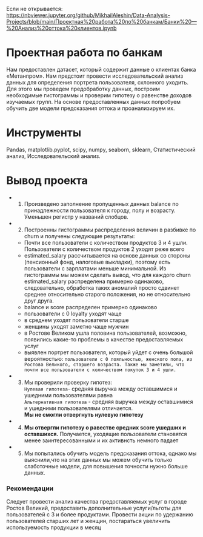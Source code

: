 Если не открывается: https://nbviewer.jupyter.org/github/MikhailAleshin/Data-Analysis-Projects/blob/main/Проектная%20работа%20по%20банкам/Банки%20—%20Анализ%20оттока%20клиентов.ipynb
# Проектная работа по банкам
Нам предоставлен датасет, который содержит данные о клиентах банка «Метанпром». Нам предстоит провести исследовательский анализ данных для определения портрета пользователя, склонного уходить. Для этого мы проведем предобработку данных, построим необходимые гистограммы и проверим гипотезу о равенстве доходов изучаемых групп. На основе предоставленных данных попробуем обучить две модели предсказания оттока и проанализируем их.
# Инструменты
Pandas, matplotlib.pyplot, scipy, numpy, seaborn, sklearn, Статистический анализ, Исследовательский анализ.

# Вывод проекта
- 1. Произведено заполнение пропущенных данных balance по принадлежности пользователя к городу, полу и возрасту. Уменьшен регистр у названий слобцов.
- 2. Построенны гистограммы распределения величин в разбивке по churn и получены следующие результаты:
    - Почти все пользователи с количеством продуктов 3 и 4 ушли. Пользователи с количеством продуктов 2 уходят реже всего
    - estimated_salary рассчитывается на основе данных со стороны (пенсионный фонд, налоговые выкладки), поэтому есть пользователи с зарплатами меньше минимальной. Из гистограммы мы можем сделать вывод, что для каждого churn estimated_salary распределена примерно одинаково, следовательно, обработка таких аномалий просто сдвинет среднее относительно старого положения, но не относительно друг друга.
    - balance и score распределен примерно одинаково
    - пользователи с 0 loyalty уходят чаще
    - в среднем уходят пользователи старше
    - женщины уходят заметно чаще мужчин
    - в Ростове Великом ушла половина пользователей, возможно, появились какие-то проблемы в качестве предоставляемых услуг 
    - выявлен портрет пользователя, который уйдет с очень большой вероятностью: `пользователи с 0 лояльностью, женского пола, из Ростова Великого, старшего возраста. Также мы заметили, что почти все пользователи с количеством покупок 3 и 4 ушли.`
- 3. Мы проверили проверку гипотез:   
`Нулевая гипотеза`- средняя выручка между оставшимися и ушедними пользователями равна    
`Альтернативная гипотеза` - средняя выручка между оставшимися и ушедними пользователями отличается.  
__Мы не смогли отвергнуть нулевую гипотезу__
- 4. __Мы отвергли гипотезу о равестве средних score ушедших и оставшихся.__ Получается, уходящие пользователи становятся менее заинтересованными и их активнсть немного падает 
- 5. Мы попытались обучить модель предсказания оттока, однако мы выяснили,что на этих данных мы можем обучить только слаботочные модели, для повышения точности нужно больше данных.

### Рекомендации
Следует провести анализ качества предоставляемых услуг в городе Ростов Великий, предоставить дополнительные услуги/льготы для пользователей с 3 и более продуктами. Провести акции по удержанию пользователей старших лет и женщин, постараться увеличить используемость продукции в месяц
